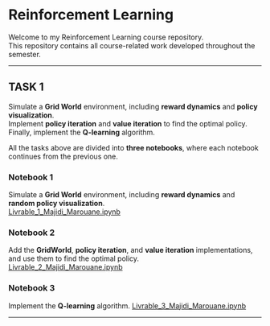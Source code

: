 # **Reinforcement Learning**

Welcome to my Reinforcement Learning course repository.  
This repository contains all course-related work developed throughout the semester.

---

## **TASK 1**

Simulate a **Grid World** environment, including **reward dynamics** and **policy visualization**.  
Implement **policy iteration** and **value iteration** to find the optimal policy.  
Finally, implement the **Q-learning** algorithm.

All the tasks above are divided into **three notebooks**, where each notebook continues from the previous one.

### **Notebook 1**  
Simulate a **Grid World** environment, including **reward dynamics** and **random policy visualization**.  
[Livrable_1_Majidi_Marouane.ipynb](Task1/Livrable_1_Majidi_Marouane.ipynb)

### **Notebook 2**  
Add the **GridWorld**, **policy iteration**, and **value iteration** implementations, and use them to find the optimal policy.  
[Livrable_2_Majidi_Marouane.ipynb](Task1/Livrable_2_Majidi_Marouane.ipynb)

### **Notebook 3**  
Implement the **Q-learning** algorithm. 
[Livrable_3_Majidi_Marouane.ipynb](Task1/Livrable_3_Majidi_Marouane.ipynb)

---
